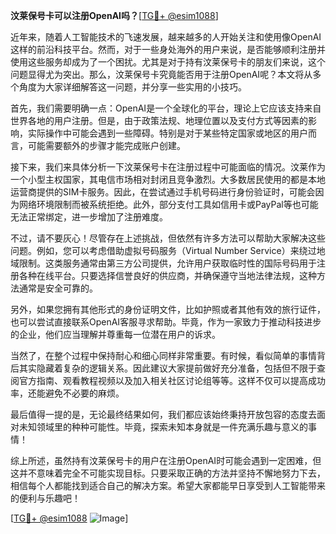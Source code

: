 **汶莱保号卡可以注册OpenAI吗？**[[TG💪+ @esim1088](https://t.me/s/esim1088)]

近年来，随着人工智能技术的飞速发展，越来越多的人开始关注和使用像OpenAI这样的前沿科技平台。然而，对于一些身处海外的用户来说，是否能够顺利注册并使用这些服务却成为了一个困扰。尤其是对于持有汶莱保号卡的朋友们来说，这个问题显得尤为突出。那么，汶莱保号卡究竟能否用于注册OpenAI呢？本文将从多个角度为大家详细解答这一问题，并分享一些实用的小技巧。

首先，我们需要明确一点：OpenAI是一个全球化的平台，理论上它应该支持来自世界各地的用户注册。但是，由于政策法规、地理位置以及支付方式等因素的影响，实际操作中可能会遇到一些障碍。特别是对于某些特定国家或地区的用户而言，可能需要额外的步骤才能完成账户创建。

接下来，我们来具体分析一下汶莱保号卡在注册过程中可能面临的情况。汶莱作为一个小型主权国家，其电信市场相对封闭且竞争激烈。大多数居民使用的都是本地运营商提供的SIM卡服务。因此，在尝试通过手机号码进行身份验证时，可能会因为网络环境限制而被系统拒绝。此外，部分支付工具如信用卡或PayPal等也可能无法正常绑定，进一步增加了注册难度。

不过，请不要灰心！尽管存在上述挑战，但依然有许多方法可以帮助大家解决这些问题。例如，您可以考虑借助虚拟号码服务（Virtual Number Service）来绕过地域限制。这类服务通常由第三方公司提供，允许用户获取临时性的国际号码用于注册各种在线平台。只要选择信誉良好的供应商，并确保遵守当地法律法规，这种方法通常是安全可靠的。

另外，如果您拥有其他形式的身份证明文件，比如护照或者其他有效的旅行证件，也可以尝试直接联系OpenAI客服寻求帮助。毕竟，作为一家致力于推动科技进步的企业，他们应当理解并尊重每一位潜在用户的诉求。

当然了，在整个过程中保持耐心和细心同样非常重要。有时候，看似简单的事情背后其实隐藏着复杂的逻辑关系。因此建议大家提前做好充分准备，包括但不限于查阅官方指南、观看教程视频以及加入相关社区讨论组等等。这样不仅可以提高成功率，还能避免不必要的麻烦。

最后值得一提的是，无论最终结果如何，我们都应该始终秉持开放包容的态度去面对未知领域里的种种可能性。毕竟，探索未知本身就是一件充满乐趣与意义的事情！

综上所述，虽然持有汶莱保号卡的用户在注册OpenAI时可能会遇到一定困难，但这并不意味着完全不可能实现目标。只要采取正确的方法并坚持不懈地努力下去，相信每个人都能找到适合自己的解决方案。希望大家都能早日享受到人工智能带来的便利与乐趣吧！

[[TG💪+ @esim1088](https://t.me/s/esim1088) ![Image](https://i.postimg.cc/4NQfJmqS/Snipaste-2025-05-13-00-14-12.png)]